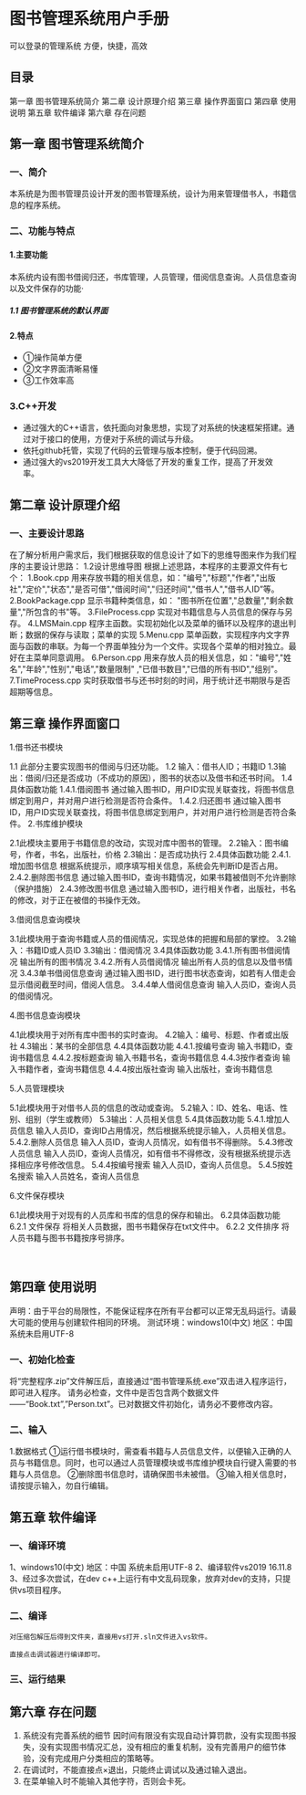 # 图书管理系统用户手册
可以登录的管理系统
方便，快捷，高效

## 目录
第一章  图书管理系统简介
第二章  设计原理介绍
第三章  操作界面窗口
第四章  使用说明
第五章  软件编译
第六章  存在问题

## 第一章 图书管理系统简介
### 一、简介
本系统是为图书管理员设计开发的图书管理系统，设计为用来管理借书人，书籍信息的程序系统。
### 二、功能与特点
#### 1.主要功能
本系统内设有图书借阅归还，书库管理，人员管理，借阅信息查询。人员信息查询以及文件保存的功能·
##### 1.1 图书管理系统的默认界面
#### 2.特点
- ①操作简单方便
- ②文字界面清晰易懂
- ③工作效率高
### 3.C++开发
- 通过强大的C++语言，依托面向对象思想，实现了对系统的快速框架搭建。通过对于接口的使用，方便对于系统的调试与升级。
- 依托github托管，实现了代码的云管理与版本控制，便于代码回溯。
- 通过强大的vs2019开发工具大大降低了开发的重复工作，提高了开发效率。 


## 第二章 设计原理介绍
### 一、主要设计思路
在了解分析用户需求后，我们根据获取的信息设计了如下的思维导图来作为我们程序的主要设计思路：
1.2设计思维导图
根据上述思路，本程序的主要源文件有七个：
1.Book.cpp
用来存放书籍的相关信息，如："编号","标题","作者","出版社","定价","状态","是否可借","借阅时间","归还时间","借书人","借书人ID”等。
2.BookPackage.cpp
显示书籍种类信息，如： "图书所在位置","总数量","剩余数量","所包含的书"等。
3.FileProcess.cpp
实现对书籍信息与人员信息的保存与另存。
4.LMSMain.cpp
程序主函数。实现初始化以及菜单的循环以及程序的退出判断；数据的保存与读取；菜单的实现
5.Menu.cpp
菜单函数，实现程序内文字界面与函数的串联。为每一个界面单独分为一个文件。实现各个菜单的相对独立。最好在主菜单同意调用。
6.Person.cpp
用来存放人员的相关信息，如："编号","姓名","年龄","性别","电话","数量限制" ,"已借书数目","已借的所有书ID","组别"。
7.TimeProcess.cpp
实时获取借书与还书时刻的时间，用于统计还书期限与是否超期等信息。

## 第三章 操作界面窗口
1.借书还书模块
 
1.1 此部分主要实现图书的借阅与归还功能。
1.2 输入：借书人ID；书籍ID
1.3输出：借阅/归还是否成功（不成功的原因），图书的状态以及借书和还书时间。
1.4具体函数功能
1.4.1.借阅图书
通过输入图书ID，用户ID实现关联查找，将图书信息绑定到用户，并对用户进行检测是否符合条件。
1.4.2.归还图书
通过输入图书ID，用户ID实现关联查找，将图书信息绑定到用户，并对用户进行检测是否符合条件。
2.书库维护模块
 
2.1此模块主要用于书籍信息的改动，实现对库中图书的管理。
2.2输入：图书编号，作者，书名，出版社，价格
2.3输出：是否成功执行
2.4具体函数功能
2.4.1.增加图书信息
	根据系统提示，顺序填写相关信息，系统会先判断ID是否占用。
2.4.2.删除图书信息
通过输入图书ID，查询书籍情况，如果书籍被借则不允许删除（保护措施）
		2.4.3修改图书信息
通过输入图书ID，进行相关作者，出版社，书名的修改，对于正在被借的书操作无效。

3.借阅信息查询模块

3.1此模块用于查询书籍或人员的借阅情况，实现总体的把握和局部的掌控。
3.2输入：书籍ID或人员ID	
3.3输出：借阅情况
3.4具体函数功能
3.4.1.所有图书借阅情况
	输出所有的图书情况
3.4.2.所有人员借阅情况
输出所有人员的信息以及借书情况
		3.4.3单书借阅信息查询
通过输入图书ID，进行图书状态查询，如若有人借走会显示借阅截至时间，借阅人信息。
		3.4.4单人借阅信息查询
		输入人员ID，查询人员的借阅情况。

4.图书信息查询模块
 
4.1此模块用于对所有库中图书的实时查询。
4.2输入：编号、标题、作者或出版社
4.3输出：某书的全部信息
	4.4具体函数功能
4.4.1.按编号查询
	输入书籍ID，查询书籍信息
4.4.2.按标题查询
输入书籍书名，查询书籍信息
		4.4.3按作者查询
输入书籍作者，查询书籍信息
		4.4.4按出版社查询
			输入出版社，查询书籍信息

5.人员管理模块







5.1此模块用于对借书人员的信息的改动或查询。
5.2输入：ID、姓名、电话、性别、组别（学生或教师）
5.3输出：人员相关信息
5.4具体函数功能
5.4.1.增加人员信息
	输入人员ID，查询ID占用情况，然后根据系统提示输入，人员相关信息。
5.4.2.删除人员信息
输入人员ID，查询人员情况，如有借书不得删除。
		5.4.3修改人员信息
输入人员ID，查询人员情况，如有借书不得修改，没有根据系统提示选择相应序号修改信息。
		5.4.4按编号搜索
			输入人员ID，查询人员信息。
		5.4.5按姓名搜索
			输入人员姓名，查询人员信息

6.文件保存模块
 
6.1此模块用于对现有的人员库和书库的信息的保存和输出。
6.2具体函数功能
	6.2.1 文件保存
		将相关人员数据，图书书籍保存在txt文件中。
	6.2.2 文件排序
		将人员书籍与图书书籍按序号排序。




 
## 第四章 使用说明
声明：由于平台的局限性，不能保证程序在所有平台都可以正常无乱码运行。请最大可能的使用与创建软件相同的环境。
	测试环境：windows10(中文) 地区：中国 系统未启用UTF-8
### 一、初始化检查
将“完整程序.zip”文件解压后，直接通过“图书管理系统.exe”双击进入程序运行，即可进入程序。
请务必检查，文件中是否包含两个数据文件——“Book.txt”,”Person.txt”。已对数据文件初始化，请务必不要修改内容。
### 二、输入
1.数据格式
①运行借书模块时，需查看书籍与人员信息文件，以便输入正确的人员与书籍信息。同时，也可以通过人员管理模块或书库维护模块自行键入需要的书籍与人员信息。
②删除图书信息时，请确保图书未被借。
③输入相关信息时，请按提示输入，勿自行编辑。
 
## 第五章 软件编译
### 一、编译环境
1、windows10(中文) 地区：中国 系统未启用UTF-8
2、编译软件vs2019 16.11.8
3、经过多次尝试，在dev c++上运行有中文乱码现象，放弃对dev的支持，只提供vs项目程序。
### 二、编译
	对压缩包解压后得到文件夹，直接用vs打开.sln文件进入vs软件。
 
	直接点击调试器进行编译即可。
 
### 三、运行结果
 
 
## 第六章 存在问题
1. 系统没有完善系统的细节
	因时间有限没有实现自动计算罚款，没有实现图书报失，没有实现图书情况汇总，没有相应的重复机制，没有完善用户的细节体验，没有完成用户分类相应的策略等。
2. 在调试时，不能直接点×退出，只能终止调试以及通过输入退出。
3. 在菜单输入时不能输入其他字符，否则会卡死。
 
